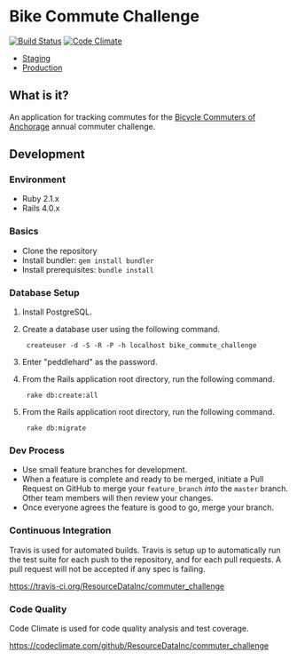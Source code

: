 # Bike Commute Challenge

[![Build Status](https://travis-ci.org/ResourceDataInc/commuter_challenge.png?branch=master)](https://travis-ci.org/ResourceDataInc/commuter_challenge)
[![Code Climate](https://codeclimate.com/github/ResourceDataInc/commuter_challenge.png)](https://codeclimate.com/github/ResourceDataInc/commuter_challenge)

* [Staging](http://summer-bike-challenge-staging.herokuapp.com/)
* [Production](http://summer-bike-challenge-prod.herokuapp.com/)

## What is it?

An application for tracking commutes for the [Bicycle Commuters of
Anchorage](http://bicycleanchorage.org/wordpress/) annual commuter challenge.

## Development

### Environment
* Ruby 2.1.x
* Rails 4.0.x

### Basics

* Clone the repository
* Install bundler: `gem install bundler`
* Install prerequisites: `bundle install`

### Database Setup

1. Install PostgreSQL.
1. Create a database user using the following command.

        createuser -d -S -R -P -h localhost bike_commute_challenge

1. Enter "peddlehard" as the password.
1. From the Rails application root directory, run the following command.

        rake db:create:all

1. From the Rails application root directory, run the following command.

        rake db:migrate

### Dev Process

* Use small feature branches for development.
* When a feature is complete and ready to be merged, initiate a Pull Request on
  GitHub to merge your `feature_branch` *into* the `master` branch. Other team
  members will then review your changes.
* Once everyone agrees the feature is good to go, merge your branch.

### Continuous Integration

Travis is used for automated builds. Travis is setup up to automatically run
the test suite for each push to the repository, and for each pull requests. A
pull request will not be accepted if any spec is failing.

https://travis-ci.org/ResourceDataInc/commuter_challenge

### Code Quality

Code Climate is used for code quality analysis and test coverage.

https://codeclimate.com/github/ResourceDataInc/commuter_challenge
